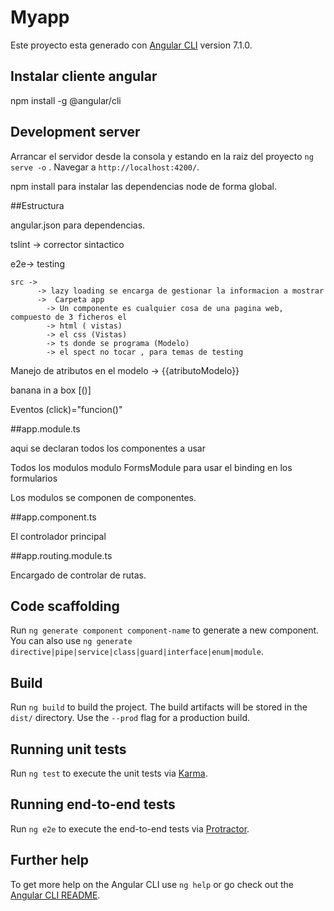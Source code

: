 # Myapp

Este proyecto esta generado con  [Angular CLI](https://github.com/angular/angular-cli) version 7.1.0.

## Instalar cliente angular
npm install -g @angular/cli

## Development server

Arrancar el servidor desde la consola y estando en la raiz del proyecto `ng serve -o` . Navegar a `http://localhost:4200/`.

npm install para instalar las dependencias node de forma global.

##Estructura

angular.json para dependencias.

tslint -> corrector sintactico

e2e-> testing

    src ->
          -> lazy loading se encarga de gestionar la informacion a mostrar
          ->  Carpeta app
            -> Un componente es cualquier cosa de una pagina web, compuesto de 3 ficheros el
            -> html ( vistas)
            -> el css (Vistas)
            -> ts donde se programa (Modelo)
            -> el spect no tocar , para temas de testing

Manejo de atributos en el modelo -> {{atributoModelo}}

banana in a box [()]

Eventos (click)="funcion()"

##app.module.ts

  aqui se declaran todos los componentes a usar

  Todos los modulos
      modulo FormsModule para usar el binding en los formularios

  Los modulos se componen de componentes.

##app.component.ts

  El controlador principal

##app.routing.module.ts

   Encargado de controlar de rutas.

      

## Code scaffolding

Run `ng generate component component-name` to generate a new component. You can also use `ng generate directive|pipe|service|class|guard|interface|enum|module`.

## Build

Run `ng build` to build the project. The build artifacts will be stored in the `dist/` directory. Use the `--prod` flag for a production build.

## Running unit tests

Run `ng test` to execute the unit tests via [Karma](https://karma-runner.github.io).

## Running end-to-end tests

Run `ng e2e` to execute the end-to-end tests via [Protractor](http://www.protractortest.org/).

## Further help

To get more help on the Angular CLI use `ng help` or go check out the [Angular CLI README](https://github.com/angular/angular-cli/blob/master/README.md).
